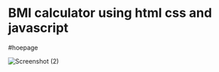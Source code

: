 # BMI calculator using html css and javascript
#hoepage



![Screenshot (2)](https://user-images.githubusercontent.com/108576677/206849220-6bb7077b-f9b8-442b-b491-d32fa57b32c4.png)
